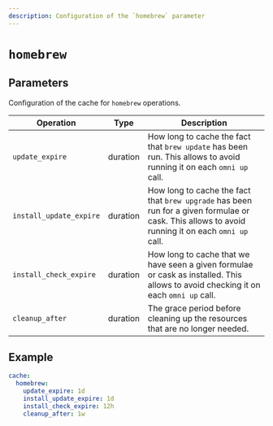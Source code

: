 ```yaml
---
description: Configuration of the `homebrew` parameter
---
```


# `homebrew`

## Parameters

Configuration of the cache for `homebrew` operations.

| Operation | Type | Description                                                    |
|-----------|------|---------------------------------------------------------|
| `update_expire` | duration | How long to cache the fact that `brew update` has been run. This allows to avoid running it on each `omni up` call. |
| `install_update_expire` | duration | How long to cache the fact that `brew upgrade` has been run for a given formulae or cask. This allows to avoid running it on each `omni up` call. |
| `install_check_expire` | duration | How long to cache that we have seen a given formulae or cask as installed. This allows to avoid checking it on each `omni up` call. |
| `cleanup_after` | duration | The grace period before cleaning up the resources that are no longer needed. |

## Example

```yaml
cache:
  homebrew:
    update_expire: 1d
    install_update_expire: 1d
    install_check_expire: 12h
    cleanup_after: 1w
```

